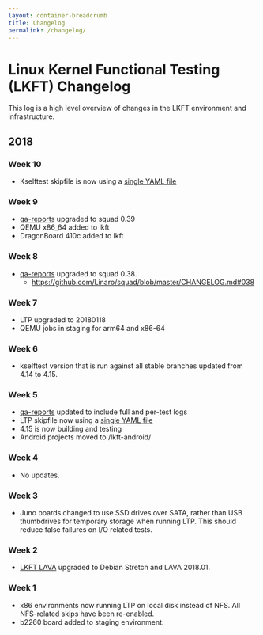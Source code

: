 ```yaml
---
layout: container-breadcrumb
title: Changelog
permalink: /changelog/
---
```


# Linux Kernel Functional Testing (LKFT) Changelog

This log is a high level overview of changes in the LKFT environment and
infrastructure.

## 2018

### Week 10
- Kselftest skipfile is now using a [single YAML file](https://git.linaro.org/qa/test-definitions.git/tree/automated/linux/kselftest/skipfile-lkft.yaml)

### Week 9
- [qa-reports](https://qa-reports.linaro.org/) upgraded to squad 0.39
- QEMU x86_64 added to lkft
- DragonBoard 410c added to lkft

### Week 8
- [qa-reports](https://qa-reports.linaro.org/) upgraded to squad 0.38.
  - https://github.com/Linaro/squad/blob/master/CHANGELOG.md#038

### Week 7
- LTP upgraded to 20180118
- QEMU jobs in staging for arm64 and x86-64

### Week 6
- kselftest version that is run against all stable branches updated from 4.14 to 4.15.

### Week 5
- [qa-reports](https://qa-reports.linaro.org/) updated to include full and
  per-test logs
- LTP skipfile now using a [single YAML file](https://git.linaro.org/qa/test-definitions.git/tree/automated/linux/ltp/skipfile-lkft.yaml)
- 4.15 is now building and testing
- Android projects moved to /lkft-android/

### Week 4
- No updates.

### Week 3
- Juno boards changed to use SSD drives over SATA, rather than USB thumbdrives
  for temporary storage when running LTP. This should reduce false failures on
  I/O related tests.

### Week 2
- [LKFT LAVA](https://lkft.validation.linaro.org/) upgraded to Debian Stretch
  and LAVA 2018.01.

### Week 1
- x86 environments now running LTP on local disk instead of NFS. All
  NFS-related skips have been re-enabled.
- b2260 board added to staging environment.

